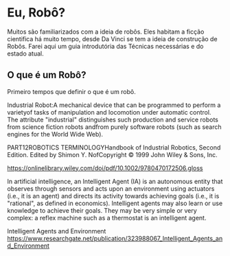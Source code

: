 # Eu, Robô?

Muitos são familiarizados com a ideia de robôs. Eles habitam a ficção cientifica há muito tempo, desde Da Vinci se tem a ideia de construção de Robôs. Farei aqui um guia introdutória das Técnicas necessárias e do estado atual.

## O que é um Robô?

Primeiro tempos que definir o que é um robô. 

Industrial Robot:A mechanical device that can be programmed to perform a varietyof tasks of manipulation and locomotion under automatic control. The attribute "industrial" distinguishes such production and service robots from science fiction robots andfrom purely software robots (such as search engines for the World Wide Web).

PART12ROBOTICS TERMINOLOGYHandbook of Industrial Robotics, Second Edition.       Edited by Shimon Y. NofCopyright © 1999 John Wiley & Sons, Inc.

https://onlinelibrary.wiley.com/doi/pdf/10.1002/9780470172506.gloss

In artificial intelligence, an Intelligent Agent (IA) is an autonomous entity that observes through sensors and acts upon an environment using actuators (i.e., it is an agent) and directs its activity towards achieving goals (i.e., it is "rational", as defined in economics). Intelligent agents may also learn or use knowledge to achieve their goals. They may be very simple or very complex: a reflex machine such as a thermostat is an intelligent agent.

Intelligent Agents and Environment
https://www.researchgate.net/publication/323988067_Intelligent_Agents_and_Environment